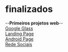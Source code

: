 # finalizados
 --<strong>Primeiros projetos web</strong>--<br>
 <a href="https://pcmakeeer.github.io/finalizados/google-glass/" target="_blank">Google Glass</a><br>
 <a href="https://pcmakeeer.github.io/finalizados/landing-page/" target="_blank">Landing Page</a><br>
 <a href="https://pcmakeeer.github.io/finalizados/android-page/" target="_blank">Android Page</a><br>
 <a href="https://pcmakeeer.github.io/finalizados/rede-sociais/" target="_blank">Rede Sociais</a>
